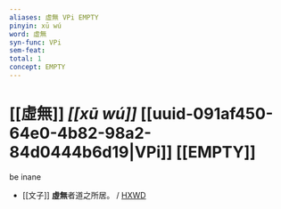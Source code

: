 ```yaml
---
aliases: 虛無 VPi EMPTY
pinyin: xū wú
word: 虛無
syn-func: VPi
sem-feat: 
total: 1
concept: EMPTY 
---
```

# [[虛無]] *[[xū wú]]*  [[uuid-091af450-64e0-4b82-98a2-84d0444b6d19|VPi]] [[EMPTY]]
be inane
 - [[文子]] **虛無**者道之所居。 / [HXWD](https://hxwd.org/textview.html?location=KR5c0118_tls_003-1a.33)